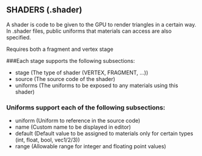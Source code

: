 ## SHADERS (.shader)
A shader is code to be given to the GPU to render triangles in a certain way.
In .shader files, public uniforms that materials can access are also specified.

Requires both a fragment and vertex stage

###Each stage supports the following subsections:
- stage 	(The type of shader (VERTEX, FRAGMENT, ...))
- source 	(The source code of the shader)
- uniforms	(The uniforms to be exposed to any materials using this shader)

### Uniforms support each of the following subsections:
- uniform	(Uniform to reference in the source code)
- name		(Custom name to be displayed in editor)
- default	(Default value to be assigned to materials only for certain types (int, float, bool, vec1/2/3))
- range		(Allowable range for integer and floating point values)